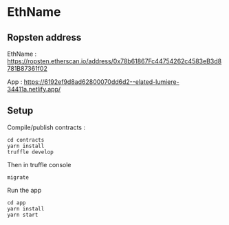 # EthName

## Ropsten address

EthName : https://ropsten.etherscan.io/address/0x78b61867Fc44754262c4583eB3d8781B87361f02

App : https://6192ef9d8ad62800070dd6d2--elated-lumiere-34411a.netlify.app/

## Setup

Compile/publish contracts :
```
cd contracts
yarn install
truffle develop
```

Then in truffle console
```
migrate
```

Run the app
```
cd app
yarn install
yarn start
```